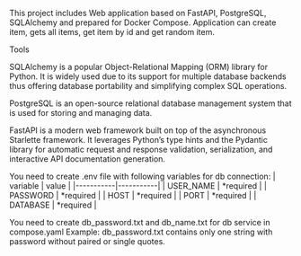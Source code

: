 This project includes Web application based on FastAPI, PostgreSQL, SQLAlchemy and prepared for Docker Compose. Application can create item, gets all items, get item by id and get random item.

Tools    

SQLAlchemy is a popular Object-Relational Mapping (ORM) library for Python. It is widely used due to its support for multiple database backends thus offering database portability and simplifying complex SQL operations.

PostgreSQL is an open-source relational database management system that is used for storing and managing data.    

FastAPI is a modern web framework built on top of the asynchronous Starlette framework. It leverages Python’s type hints and the Pydantic library for automatic request and response validation, serialization, and interactive API documentation generation.

You need to create .env file with following variables for db connection:
| variable  | value     |
|-----------|-----------|
| USER_NAME | *required |
| PASSWORD  | *required |
| HOST      | *required |
| PORT      | *required | 
| DATABASE  | *required |

You need to create db_password.txt and db_name.txt for db service in compose.yaml
Example: db_password.txt contains only one string with password without paired or single quotes.